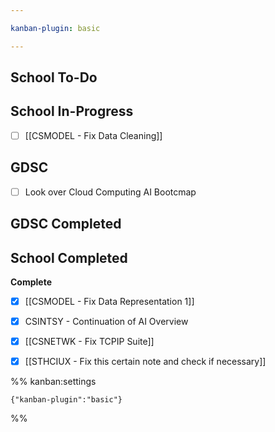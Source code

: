 ```yaml
---

kanban-plugin: basic

---
```


## School To-Do



## School In-Progress

- [ ] [[CSMODEL - Fix Data Cleaning]]


## GDSC

- [ ] Look over Cloud Computing AI Bootcmap


## GDSC Completed



## School Completed

**Complete**
- [x] [[CSMODEL - Fix Data Representation 1]]
- [x] CSINTSY - Continuation of AI Overview
- [x] [[CSNETWK - Fix TCPIP Suite]]
- [x] [[STHCIUX - Fix this certain note and check if necessary]]




%% kanban:settings
```
{"kanban-plugin":"basic"}
```
%%